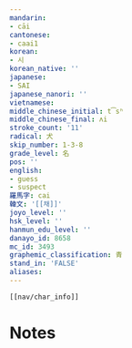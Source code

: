 ```yaml
---
mandarin:
- cāi
cantonese:
- caai1
korean:
- 시
korean_native: ''
japanese:
- SAI
japanese_nanori: ''
vietnamese:
middle_chinese_initial: t͡sʰ
middle_chinese_final: ʌi
stroke_count: '11'
radical: 犬
skip_number: 1-3-8
grade_level: 名
pos: ''
english:
- guess
- suspect
羅馬字: cai
韓文: '[[채]]'
joyo_level: ''
hsk_level: ''
hanmun_edu_level: ''
danayo_id: 8658
mc_id: 3493
graphemic_classification: 青
stand_in: 'FALSE'
aliases:
---
```

```meta-bind-embed
[[nav/char_info]]
```

# Notes
